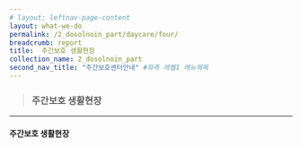 ```yaml
---
# layout: leftnav-page-content
layout: what-we-do
permalink: /2_dosolnoin_part/daycare/four/
breadcrumb: report
title:  주간보호 생활현장
collection_name: 2_dosolnoin_part
second_nav_title: "주간보호센터안내" #좌측 레벨1 메뉴제목
---
```


> ### **주간보호 생활현장**

---

#### **주간보호 생활현장**

